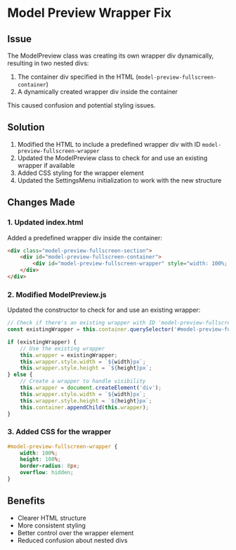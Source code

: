 # Model Preview Wrapper Fix

## Issue
The ModelPreview class was creating its own wrapper div dynamically, resulting in two nested divs:
1. The container div specified in the HTML (`model-preview-fullscreen-container`)
2. A dynamically created wrapper div inside the container

This caused confusion and potential styling issues.

## Solution
1. Modified the HTML to include a predefined wrapper div with ID `model-preview-fullscreen-wrapper`
2. Updated the ModelPreview class to check for and use an existing wrapper if available
3. Added CSS styling for the wrapper element
4. Updated the SettingsMenu initialization to work with the new structure

## Changes Made

### 1. Updated index.html
Added a predefined wrapper div inside the container:
```html
<div class="model-preview-fullscreen-section">
    <div id="model-preview-fullscreen-container">
        <div id="model-preview-fullscreen-wrapper" style="width: 100%; height: 100%;"></div>
    </div>
</div>
```

### 2. Modified ModelPreview.js
Updated the constructor to check for and use an existing wrapper:
```javascript
// Check if there's an existing wrapper with ID 'model-preview-fullscreen-wrapper'
const existingWrapper = this.container.querySelector('#model-preview-fullscreen-wrapper');

if (existingWrapper) {
    // Use the existing wrapper
    this.wrapper = existingWrapper;
    this.wrapper.style.width = `${width}px`;
    this.wrapper.style.height = `${height}px`;
} else {
    // Create a wrapper to handle visibility
    this.wrapper = document.createElement('div');
    this.wrapper.style.width = `${width}px`;
    this.wrapper.style.height = `${height}px`;
    this.container.appendChild(this.wrapper);
}
```

### 3. Added CSS for the wrapper
```css
#model-preview-fullscreen-wrapper {
    width: 100%;
    height: 100%;
    border-radius: 8px;
    overflow: hidden;
}
```

## Benefits
- Clearer HTML structure
- More consistent styling
- Better control over the wrapper element
- Reduced confusion about nested divs